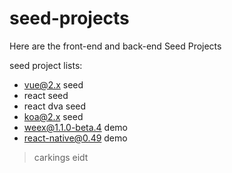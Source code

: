 # seed-projects
Here are the front-end and back-end Seed Projects

seed project lists:
- vue@2.x seed
- react seed
- react dva seed
- koa@2.x seed
- weex@1.1.0-beta.4 demo
- react-native@0.49 demo

> carkings eidt
